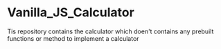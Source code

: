 # Vanilla_JS_Calculator
 Tis repository contains the calculator which doen't contains any prebuilt functions or method to implement a calculator
